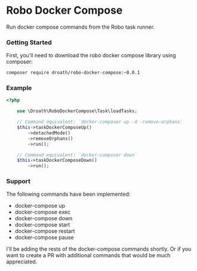 # Robo Docker Compose

Run docker compose commands from the Robo task runner.

### Getting Started

First, you'll need to download the robo docker compose library using composer:

```bash
composer require droath/robo-docker-compose:~0.0.1
```

### Example

```php
<?php

    use \Droath\RoboDockerCompose\Task\loadTasks;

    // Command equivalent: `docker-composer up -d -remove-orphans`
    $this->taskDockerComposeUp()
        ->detachedMode()
        ->removeOrphans()
        ->run();

    // Command equivalent: `docker-composer down`
    $this->taskDockerComposeDown()
        ->run();
```

### Support

The following commands have been implemented:

- docker-compose up
- docker-compose exec 
- docker-compose down
- docker-compose start
- docker-compose restart
- docker-compose pause

I'll be adding the rests of the docker-compose commands shortly. Or if you want
to create a PR with additional commands that would be much appreciated.


